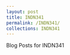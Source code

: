 ```yaml
---
layout: post 
title: INDN341
permalink: /INDN341/
collections: INDN341
---
```

Blog Posts for INDN341

